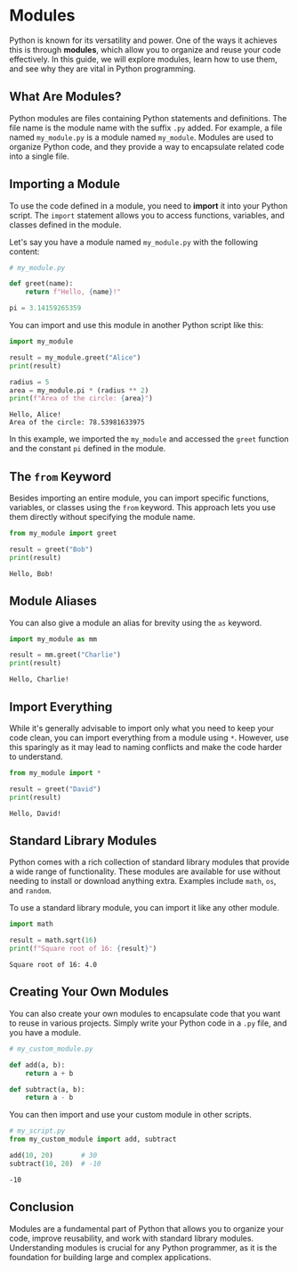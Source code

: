 # Modules

Python is known for its versatility and power. One of the ways it achieves this is through **modules**, which allow you to organize and reuse your code effectively. In this guide, we will explore modules, learn how to use them, and see why they are vital in Python programming.

## What Are Modules?

Python modules are files containing Python statements and definitions. The file name is the module name with the suffix `.py` added. For example, a file named `my_module.py` is a module named `my_module`. Modules are used to organize Python code, and they provide a way to encapsulate related code into a single file.

## Importing a Module

To use the code defined in a module, you need to **import** it into your Python script. The `import` statement allows you to access functions, variables, and classes defined in the module.

Let's say you have a module named `my_module.py` with the following content:


```python
# my_module.py

def greet(name):
    return f"Hello, {name}!"

pi = 3.14159265359
```

You can import and use this module in another Python script like this:


```python
import my_module

result = my_module.greet("Alice")
print(result)

radius = 5
area = my_module.pi * (radius ** 2)
print(f"Area of the circle: {area}")
```

    Hello, Alice!
    Area of the circle: 78.53981633975
    

In this example, we imported the `my_module` and accessed the `greet` function and the constant `pi` defined in the module.

## The `from` Keyword

Besides importing an entire module, you can import specific functions, variables, or classes using the `from` keyword. This approach lets you use them directly without specifying the module name.


```python
from my_module import greet

result = greet("Bob")
print(result)
```

    Hello, Bob!
    

## Module Aliases

You can also give a module an alias for brevity using the `as` keyword.


```python
import my_module as mm

result = mm.greet("Charlie")
print(result)
```

    Hello, Charlie!
    

## Import Everything

While it's generally advisable to import only what you need to keep your code clean, you can import everything from a module using `*`. However, use this sparingly as it may lead to naming conflicts and make the code harder to understand.


```python
from my_module import *

result = greet("David")
print(result)
```

    Hello, David!
    

## Standard Library Modules

Python comes with a rich collection of standard library modules that provide a wide range of functionality. These modules are available for use without needing to install or download anything extra. Examples include `math`, `os`, and `random`.

To use a standard library module, you can import it like any other module.


```python
import math

result = math.sqrt(16)
print(f"Square root of 16: {result}")
```

    Square root of 16: 4.0
    

## Creating Your Own Modules

You can also create your own modules to encapsulate code that you want to reuse in various projects. Simply write your Python code in a `.py` file, and you have a module.


```python
# my_custom_module.py

def add(a, b):
    return a + b

def subtract(a, b):
    return a - b
```

You can then import and use your custom module in other scripts.


```python
# my_script.py
from my_custom_module import add, subtract

add(10, 20)       # 30
subtract(10, 20)  # -10
```




    -10



## Conclusion

Modules are a fundamental part of Python that allows you to organize your code, improve reusability, and work with standard library modules. Understanding modules is crucial for any Python programmer, as it is the foundation for building large and complex applications.
